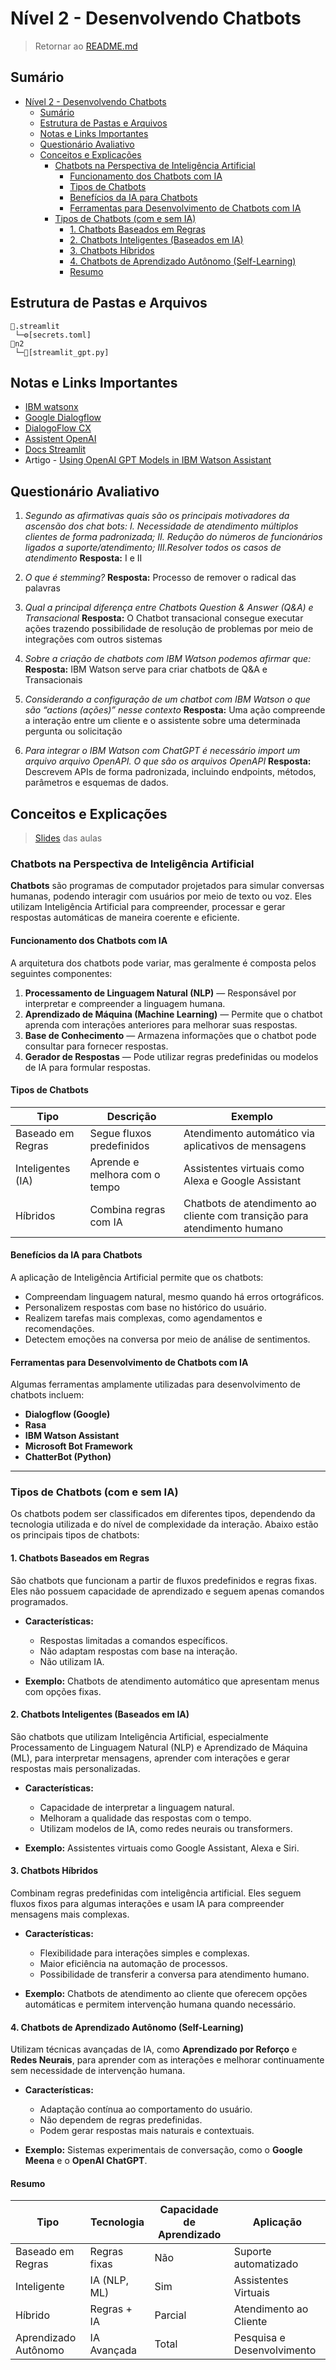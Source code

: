# Nível 2 - Desenvolvendo Chatbots

> Retornar ao [README.md](../../../README.md)

## Sumário

- [Nível 2 - Desenvolvendo Chatbots](#nível-2---desenvolvendo-chatbots)
  - [Sumário](#sumário)
  - [Estrutura de Pastas e Arquivos](#estrutura-de-pastas-e-arquivos)
  - [Notas e Links Importantes](#notas-e-links-importantes)
  - [Questionário Avaliativo](#questionário-avaliativo)
  - [Conceitos e Explicações](#conceitos-e-explicações)
    - [Chatbots na Perspectiva de Inteligência Artificial](#chatbots-na-perspectiva-de-inteligência-artificial)
      - [Funcionamento dos Chatbots com IA](#funcionamento-dos-chatbots-com-ia)
      - [Tipos de Chatbots](#tipos-de-chatbots)
      - [Benefícios da IA para Chatbots](#benefícios-da-ia-para-chatbots)
      - [Ferramentas para Desenvolvimento de Chatbots com IA](#ferramentas-para-desenvolvimento-de-chatbots-com-ia)
    - [Tipos de Chatbots (com e sem IA)](#tipos-de-chatbots-com-e-sem-ia)
      - [1. Chatbots Baseados em Regras](#1-chatbots-baseados-em-regras)
      - [2. Chatbots Inteligentes (Baseados em IA)](#2-chatbots-inteligentes-baseados-em-ia)
      - [3. Chatbots Híbridos](#3-chatbots-híbridos)
      - [4. Chatbots de Aprendizado Autônomo (Self-Learning)](#4-chatbots-de-aprendizado-autônomo-self-learning)
      - [Resumo](#resumo)

## Estrutura de Pastas e Arquivos

```plaintext
📁.streamlit
 └─⚙️[secrets.toml]
📁n2
 └─🐍[streamlit_gpt.py]
```

## Notas e Links Importantes

- [IBM watsonx](https://dataplatform.cloud.ibm.com/wx/)
- [Google Dialogflow](https://dialogflow.cloud.google.com/)
- [DialogoFlow CX](https://dialogflow.cloud.google.com/cx/projects)
- [Assistent OpenAI](https://platform.openai.com/docs/assistants/overview)
- [Docs Streamlit](https://docs.streamlit.io/develop/tutorials/chat-and-llm-apps/build-conversational-apps)
- Artigo - [Using OpenAI GPT Models in IBM Watson Assistant](https://medium.com/@julian.kamil/using-openai-gpt-models-in-ibm-watson-assistant-350e19c25205)

## Questionário Avaliativo

1. *Segundo as afirmativas quais são os principais motivadores da ascensão dos chat bots: I. Necessidade de atendimento múltiplos clientes de forma padronizada; II. Redução do números de funcionários ligados a suporte/atendimento; III.Resolver todos os casos de atendimento* **Resposta:** I e II

2. *O que é stemming?* **Resposta:** Processo de remover o radical das palavras

3. *Qual a principal diferença entre Chatbots Question & Answer (Q&A) e Transacional* **Resposta:** O Chatbot transacional consegue executar ações trazendo possibilidade de resolução de problemas por meio de integrações com outros sistemas

4. *Sobre a criação de chatbots com IBM Watson podemos afirmar que:* **Resposta:** IBM Watson serve para criar chatbots de Q&A e Transacionais

5. *Considerando a configuração de um chatbot com IBM Watson o que são “actions (ações)” nesse contexto* **Resposta:** Uma ação compreende a interação entre um cliente e o assistente sobre uma determinada pergunta ou solicitação

6. *Para integrar o IBM Watson com ChatGPT é necessário import um arquivo arquivo OpenAPI. O que são os arquivos OpenAPI* **Resposta:** Descrevem APIs de forma padronizada, incluindo endpoints, métodos, parâmetros e esquemas de dados.

## Conceitos e Explicações

> [Slides](../pdf/n2.pdf) das aulas

### Chatbots na Perspectiva de Inteligência Artificial

**Chatbots** são programas de computador projetados para simular conversas humanas, podendo interagir com usuários por meio de texto ou voz. Eles utilizam Inteligência Artificial para compreender, processar e gerar respostas automáticas de maneira coerente e eficiente.

#### Funcionamento dos Chatbots com IA

A arquitetura dos chatbots pode variar, mas geralmente é composta pelos seguintes componentes:

1. **Processamento de Linguagem Natural (NLP)** — Responsável por interpretar e compreender a linguagem humana.
2. **Aprendizado de Máquina (Machine Learning)** — Permite que o chatbot aprenda com interações anteriores para melhorar suas respostas.
3. **Base de Conhecimento** — Armazena informações que o chatbot pode consultar para fornecer respostas.
4. **Gerador de Respostas** — Pode utilizar regras predefinidas ou modelos de IA para formular respostas.

#### Tipos de Chatbots

| Tipo                    | Descrição                          | Exemplo                     |
|--------------------------|---------------------------------------|-----------------------------|
| Baseado em Regras       | Segue fluxos predefinidos           | Atendimento automático via aplicativos de mensagens |
| Inteligentes (IA)        | Aprende e melhora com o tempo       | Assistentes virtuais como Alexa e Google Assistant |
| Híbridos                | Combina regras com IA              | Chatbots de atendimento ao cliente com transição para atendimento humano |

#### Benefícios da IA para Chatbots

A aplicação de Inteligência Artificial permite que os chatbots:

- Compreendam linguagem natural, mesmo quando há erros ortográficos.
- Personalizem respostas com base no histórico do usuário.
- Realizem tarefas mais complexas, como agendamentos e recomendações.
- Detectem emoções na conversa por meio de análise de sentimentos.

#### Ferramentas para Desenvolvimento de Chatbots com IA

Algumas ferramentas amplamente utilizadas para desenvolvimento de chatbots incluem:

- **Dialogflow (Google)**
- **Rasa**
- **IBM Watson Assistant**
- **Microsoft Bot Framework**
- **ChatterBot (Python)**

---

### Tipos de Chatbots (com e sem IA)

Os chatbots podem ser classificados em diferentes tipos, dependendo da tecnologia utilizada e do nível de complexidade da interação. Abaixo estão os principais tipos de chatbots:

#### 1. Chatbots Baseados em Regras

São chatbots que funcionam a partir de fluxos predefinidos e regras fixas. Eles não possuem capacidade de aprendizado e seguem apenas comandos programados.

- **Características:**
  - Respostas limitadas a comandos específicos.
  - Não adaptam respostas com base na interação.
  - Não utilizam IA.
  
- **Exemplo:** Chatbots de atendimento automático que apresentam menus com opções fixas.

#### 2. Chatbots Inteligentes (Baseados em IA)

São chatbots que utilizam Inteligência Artificial, especialmente Processamento de Linguagem Natural (NLP) e Aprendizado de Máquina (ML), para interpretar mensagens, aprender com interações e gerar respostas mais personalizadas.

- **Características:**
  - Capacidade de interpretar a linguagem natural.
  - Melhoram a qualidade das respostas com o tempo.
  - Utilizam modelos de IA, como redes neurais ou transformers.

- **Exemplo:** Assistentes virtuais como Google Assistant, Alexa e Siri.

#### 3. Chatbots Híbridos

Combinam regras predefinidas com inteligência artificial. Eles seguem fluxos fixos para algumas interações e usam IA para compreender mensagens mais complexas.

- **Características:**
  - Flexibilidade para interações simples e complexas.
  - Maior eficiência na automação de processos.
  - Possibilidade de transferir a conversa para atendimento humano.

- **Exemplo:** Chatbots de atendimento ao cliente que oferecem opções automáticas e permitem intervenção humana quando necessário.

#### 4. Chatbots de Aprendizado Autônomo (Self-Learning)

Utilizam técnicas avançadas de IA, como **Aprendizado por Reforço** e **Redes Neurais**, para aprender com as interações e melhorar continuamente sem necessidade de intervenção humana.

- **Características:**
  - Adaptação contínua ao comportamento do usuário.
  - Não dependem de regras predefinidas.
  - Podem gerar respostas mais naturais e contextuais.

- **Exemplo:** Sistemas experimentais de conversação, como o **Google Meena** e o **OpenAI ChatGPT**.

#### Resumo

| Tipo                         | Tecnologia           | Capacidade de Aprendizado | Aplicação               |
|-------------------------------|---------------------|--------------------------|-------------------------|
| Baseado em Regras            | Regras fixas       | Não                     | Suporte automatizado    |
| Inteligente                  | IA (NLP, ML)       | Sim                    | Assistentes Virtuais    |
| Híbrido                      | Regras + IA        | Parcial                | Atendimento ao Cliente  |
| Aprendizado Autônomo          | IA Avançada        | Total                 | Pesquisa e Desenvolvimento |
